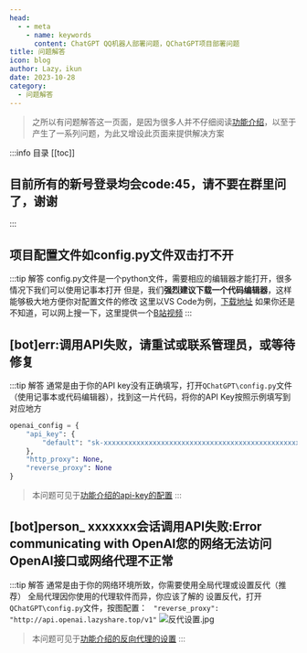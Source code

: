 ```yaml
---
head:
  - - meta
    - name: keywords
      content: ChatGPT QQ机器人部署问题，QChatGPT项目部署问题
title: 问题解答
icon: blog
author: Lazy，ikun
date: 2023-10-28
category:
  - 问题解答
---
```

> 之所以有问题解答这一页面，是因为很多人并不仔细阅读[功能介绍](./functionIntroduction.md)，以至于产生了一系列问题，为此又增设此页面来提供解决方案

:::info 目录
[[toc]]
## 目前所有的新号登录均会code:45，请不要在群里问了，谢谢
:::
## 项目配置文件如config.py文件双击打不开
:::tip 解答
config.py文件是一个python文件，需要相应的编辑器才能打开，很多情况下我们可以使用记事本打开
但是，我们**强烈建议下载一个代码编辑器**，这样能够极大地方便你对配置文件的修改
这里以VS Code为例，[下载地址](https://code.visualstudio.com/)
如果你还是不知道，可以网上搜一下，这里提供一个[B站视频](https://www.bilibili.com/video/BV1bK411P767/?spm_id_from=333.337.search-card.all.click&vd_source=b09c71fce8dcc714b307c12de388d2f4)
:::
## [bot]err:调用API失败，请重试或联系管理员，或等待修复
:::tip 解答
通常是由于你的API key没有正确填写，打开`QChatGPT\config.py`文件（使用记事本或代码编辑器），找到这一片代码，将你的API Key按照示例填写到对应地方
```python
openai_config = {
    "api_key": {
        "default": "sk-xxxxxxxxxxxxxxxxxxxxxxxxxxxxxxxxxxxxxxxxxxxxxxxx"
    },
    "http_proxy": None,
    "reverse_proxy": None
}
```
> 本问题可见于[功能介绍的api-key的配置](./functionIntroduction.md/#api-key的配置)
:::
## [bot]person_ xxxxxxx会话调用API失败:Error communicating with OpenAI您的网络无法访问OpenAI接口或网络代理不正常
:::tip 解答
通常是由于你的网络环境所致，你需要使用全局代理或设置反代（推荐）
全局代理因你使用的代理软件而异，你应该了解的
设置反代，打开`QChatGPT\config.py`文件，按图配置：
` "reverse_proxy": "http://api.openai.lazyshare.top/v1"`
![反代设置.jpg](https://s2.loli.net/2023/08/16/GeoiZCbLtfg3uqH.jpg)
> 本问题可见于[功能介绍的反向代理的设置](./functionIntroduction.md/#反向代理的设置)
:::

